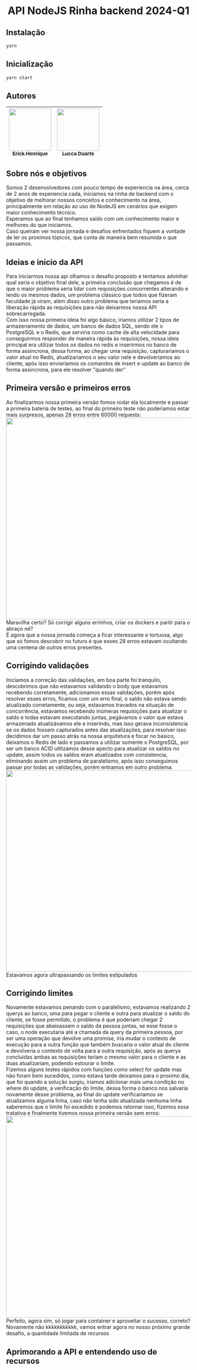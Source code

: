 <h1 align="center"> API NodeJS Rinha backend 2024-Q1 </h1>

## Instalação


```sh
yarn
```
## Inicialização

```sh
yarn start
```

## Autores

| [<img loading="lazy" src="https://avatars.githubusercontent.com/u/77247827?v=4" width=115><br><sub>Erick Henrique</sub>](https://github.com/ErickHenrique2000) |  [<img loading="lazy" src="https://avatars.githubusercontent.com/u/59484056?v=4" width=115><br><sub>Lucca Duarte</sub>](https://github.com/Lucca810) |
| :---: | :---: |

## Sobre nós e objetivos

<p>
Somos 2 desenvolvedores com pouco tempo de experiencia na área, cerca de 2 anos de experiencia cada, iniciamos na rinha de backend com o objetivo de melhorar nossos conceitos e conhecimento na área, principalmente em relação ao uso de NodeJS em cenários que exigem maior conhecimento técnico. <br />
Esperamos que ao final tenhamos saído com um conhecimento maior e melhores do que iniciamos. <br />
Caso queiram ver nossa jornada e desafios enfrentados fiquem a vontade de ler os proximos tópicos, que conta de maneira bem resumida o que passamos.
</p>

## Ideias e inicio da API

<p>
Para iniciarmos nossa api olhamos o desafio proposto e tentamos advinhar qual seria o objetivo final dele, a primeira conclusão que chegamos é de que o maior problema seria lidar com requisições concorrentes alterando e lendo os mesmos dados, um problema clássico que todos que fizeram faculdade já viram, além disso outro problema que teriamos seria a liberação rápida as requisições para não deixarmos nossa API sobrecarregada. <br />
Com isso nossa primeira ideia foi algo básico, iriamos utilizar 2 tipos de armazenamento de dados, um banco de dados SQL, sendo ele o PostgreSQL e o Redis, que serviria como cache de alta velocidade para conseguirmos responder de maneira rápida às requisições, nossa ideia principal era utilizar todos os dados no redis e inserirmos no banco de forma assincrona, dessa forma, ao chegar uma requisição, capturariamos o valor atual no Redis, atualizariamos o seu valor nele e devolveriamos ao cliente, após isso enviariamos os comandos de insert e update ao banco de forma assincrona, para ele resolver "quando der"
</p>

## Primeira versão e primeiros erros

<p>
Ao finalizarmos nossa primeira versão fomos rodar ela localmente e passar a primeira bateria de testes, ao final do primeiro teste não poderiamos estar mais surpresos, apenas 28 erros entre 60000 requests:
<br />
<img src="https://i.ibb.co/nzkV6GN/Screenshot-4.png" width=550></img>
<br />
Maravilha certo? Só corrigir alguns errinhos, criar os dockers e partir para o abraço né? <br />
É agora que a nossa jornada começa a ficar interessante e tortuosa, algo que só fomos descobrir no futuro é que esses 28 erros estavam ocultando uma centena de outros erros presentes.
</p>

## Corrigindo validações

<p>
Iniciamos a correção das validações, em boa parte foi tranquilo, descobrimos que não estavamos validando o body que estavamos recebendo corretamente, adicionamos essas validações, porém após resolver esses erros, ficamos com um erro final, o saldo não estava sendo atualizado corretamente, ou seja, estavamos travados na situação de concorrência, estavamos recebendo inúmeras requisições para atualizar o saldo e todas estavam executando juntas, pegávamos o valor que estava armazenado atualizávamos ele e inserindo, mas isso gerava inconsistencia se os dados fossem capturados antes das atualizações, para resolver isso decidimos dar um passo atrás na nossa arquitetura e focar no básico, deixamos o Redis de lado e passamos a utilizar somente o PostgreSQL, por ser um banco ACID utilizamos desse apecto para atualizar os saldos no update, assim todos os saldos eram atualizados com consistencia, eliminando assim um problema de paralelismo, após isso conseguimos passar por todas as validações, porém entramos em outro problema.
<br />
<img src="https://i.ibb.co/nrw6xJ8/Screenshot-2.png" width=550></img>
<br />
Estavamos agora ultrapassando os limites estipulados
</p>

## Corrigindo limites
Novamente estavamos penando com o paralelismo, estavamos realizando 2 querys ao banco, uma para pegar o cliente e outra para atualizar o saldo do cliente, se fosse permitido, o problema é que poderiam chegar 2 requisições que abaixassem o saldo da pessoa juntas, se esse fosse o caso, o node executaria até a chamada da query da primeira pessoa, por ser uma operação que devolve uma promise, iria mudar o contexto de execução para a outra função que também buscaria o valor atual do cliente e devolveria o contexto de volta para a outra requisição, após as querys concluidas ambas as requisições teriam o mesmo valor para o cliente e as duas atualizariam, podendo estourar o limite.<br />
Fizemos alguns testes rápidos com funções como select for update mas não foram bem sucedidos, como estava tarde deixamos para o proximo dia, que foi quando a solução surgiu, iriamos adicionar mais uma condição no where do update, a verificação do limite, dessa forma o banco nos salvaria novamente desse problema, ao final do update verificariamos se atualizamos alguma linha, caso não tenha sido atualizada nenhuma linha saberemos que o limite foi excedido e podemos retornar isso, fizemos essa tratativa e finalmente tivemos nossa primeira versão sem erros: <br />
<img src="https://i.ibb.co/8Pp4jg8/Screenshot-3.png" width=550></img> <br/>
Perfeito, agora sim, só jogar para container e aproveitar o sucesso, correto? Novamente não kkkkkkkkkkk, vamos entrar agora no nosso próximo grande desafio, a quantidade limitada de recursos

## Aprimorando a API e entendendo uso de recursos
